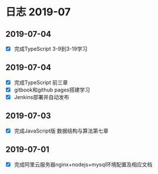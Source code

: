 # 日志 2019-07

## 2019-07-04

- [x] 完成TypeScript 3-9到3-19学习


## 2019-07-04

- [x] 完成TypeScript 前三章
- [x] gitbook和github pages搭建学习
- [x] Jenkins部署并自动发布

## 2019-07-03

- [x] 完成JavaScript版 数据结构与算法第七章


## 2019-07-01

- [x] 完成阿里云服务器nginx+nodejs+mysql环境配置及相应文档
